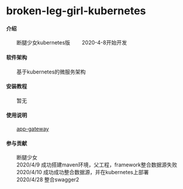 # broken-leg-girl-kubernetes

#### 介绍
  &emsp;&emsp;断腿少女kubernetes版
  &emsp;&emsp;2020-4-8开始开发

#### 软件架构
  &emsp;&emsp;基于kubernetes的微服务架构

#### 安装教程
  &emsp;&emsp;暂无

#### 使用说明
  &emsp;&emsp;[app-gateway](https://gitee.com/a1031749665/broken-leg-girl-kubernetes/blob/master/app-gateway/README.md)  

#### 参与贡献
  &emsp;&emsp;断腿少女  
  &emsp;&emsp;2020/4/9 成功搭建maven环境，父工程，framework整合数据源失败  
  &emsp;&emsp;2020/4/10 成功成功整合数据源，并在kubernetes上部署  
  &emsp;&emsp;2020/4/28 整合swagger2  
